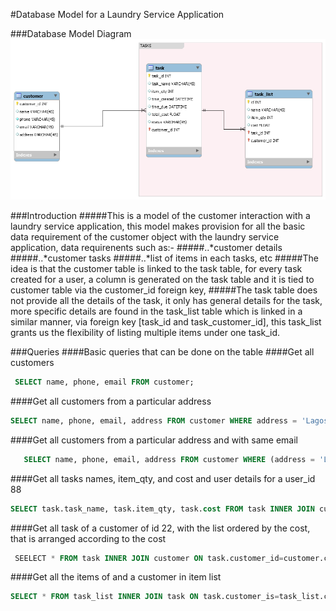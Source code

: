 #Database Model for a Laundry Service Application

###Database Model Diagram
![alt text](https://github.com/kigold/assignment-database-model/blob/development/db_model.png "Logo Title Text 1")

###Introduction
#####This is a model of the customer interaction with a laundry service application, this model makes provision for all the basic data requirement of the customer object with the laundry service application, data requirenents such as:-
#####..*customer details
#####..*customer tasks
#####..*list of items in each tasks, etc
#####The idea is that the customer table is linked to the task table, for every task  created for a user, a column is generated on the task table and it is tied to customer table via the customer_id foreign key, 
#####The task table does not provide all the details of the task, it only has general details for the task, more specific details are found in the task_list table which is linked in a similar manner, via foreign key [task_id and task_customer_id], this task_list grants us the flexibility of listing multiple items under one task_id.

###Queries
####Basic queries that can be done on the table
####Get all customers
```sql
 SELECT name, phone, email FROM customer;
```

####Get all customers from a particular address
```sql
SELECT name, phone, email, address FROM customer WHERE address = 'Lagos Street';
```

####Get all customers from a particular address and with same email
```sql
   SELECT name, phone, email, address FROM customer WHERE (address = 'Lagos' Street) AND (email = 'myemail@mail.com');
```

####Get all tasks names, item_qty, and cost and user details for a user_id 88
```sql
SELECT task.task_name, task.item_qty, task.cost FROM task INNER JOIN customer ON task.customer_id=customer.customer_id WHERE task.customer_id='88';
```

####Get all task of a customer of id 22, with the list ordered by the cost, that is arranged according to the cost
```sql
 SEELECT * FROM task INNER JOIN customer ON task.customer_id=customer.customer_id WHERE task.customer_id='22' ORDER BY task.total_cost;
```

####Get all the items of and a customer in item list
```sql 
SELECT * FROM task_list INNER JOIN task ON task.customer_is=task_list.customer_id ORDER BY task.customer_id;
```





